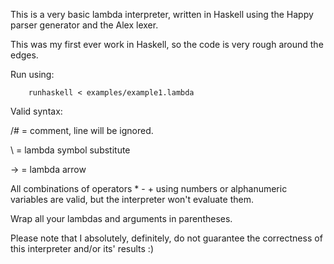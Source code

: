 This is a very basic lambda interpreter, written in Haskell using the Happy parser generator and the Alex lexer.

This was my first ever work in Haskell, so the code is very rough around the edges.

Run using:

        runhaskell < examples/example1.lambda

Valid syntax:

/# = comment, line will be ignored.

\ = lambda symbol substitute

-> = lambda arrow

All combinations of operators * - + using numbers or alphanumeric variables are valid, but the interpreter won't evaluate them.

Wrap all your lambdas and arguments in parentheses.

Please note that I absolutely, definitely, do not guarantee the correctness of this interpreter and/or its' results :)



